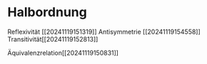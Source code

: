 # Halbordnung
Reflexivität [[20241119151319]]
Antisymmetrie [[20241119154558]]
Transitivität[[20241119152813]]

Äquivalenzrelation[[20241119150831]]
